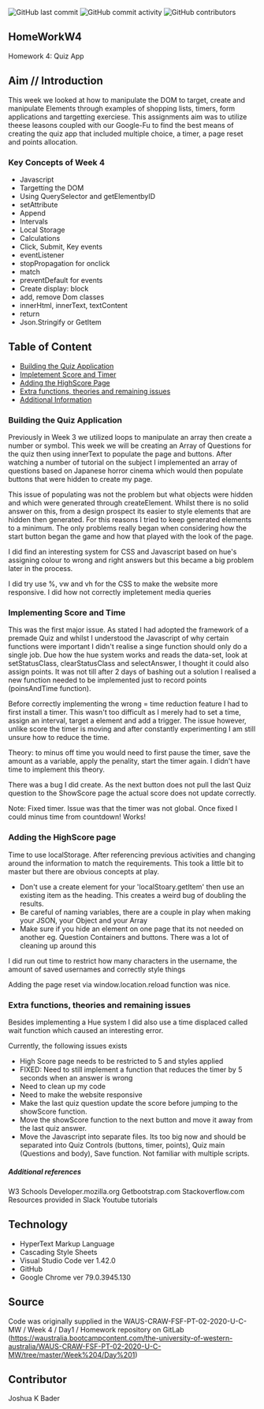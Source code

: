 ![GitHub last commit](https://img.shields.io/github/last-commit/Ryuku72/HomeworkW4?style=for-the-badge)
![GitHub commit activity](https://img.shields.io/github/commit-activity/y/Ryuku72/HomeworkW4?style=for-the-badge)
![GitHub contributors](https://img.shields.io/github/contributors/Ryuku72/HomeworkW4?style=for-the-badge)

## HomeWorkW4
Homework 4: Quiz App

## Aim // Introduction
This week we looked at how to manipulate the DOM to target, create and manipulate Elements through examples of shopping lists, timers, form applications and targetting exerciese. This assignments aim was to utilize theese leasons coupled with our Google-Fu to find the best means of creating the quiz app that included multiple choice, a timer, a page reset and points allocation.

### Key Concepts of Week 4
* Javascript 
* Targetting the DOM 
* Using QuerySelector and getElementbyID
* setAttribute
* Append
* Intervals
* Local Storage
* Calculations
* Click, Submit, Key events
* eventListener
* stopPropagation for onclick
* match 
* preventDefault for events
* Create display: block
* add, remove Dom classes
* innerHtml, innerText, textContent
* return
* Json.Stringify or GetItem

##  Table of Content
* [Building the Quiz Application](#quiz)
* [Impletement Score and Timer](#time)
* [Adding the HighScore Page](#score)
* [Extra functions, theories and remaining issues](#extra)
* [Additional Information](#ref)

<a name="quiz">

### Building the Quiz Application
Previously in Week 3 we utilized loops to manipulate an array then create a number or symbol. This week we will be creating an Array of Questions for the quiz then using innerText to populate the page and buttons. After watching a number of tutorial on the subject I implemented an array of questions based on Japanese horror cinema which would then populate buttons that were hidden to create my page. 

This issue of populating was not the problem but what objects were hidden and which were generated through createElement. Whilst there is no solid answer on this, from a design prospect its easier to style elements that are hidden then generated. For this reasons I tried to keep generated elements to a minimum. The only problems really began when considering how the start button began the game and how that played with the look of the page. 

I did find an interesting system for CSS and Javascript based on hue's assigning colour to wrong and right answers but this became a big problem later in the process.

I did try use %, vw and vh for the CSS to make the website more responsive. I did how not correctly impletement media queries

<a name="time">

### Implementing Score and Time

This was the first major issue. As stated I had adopted the framework of a premade Quiz and whilst I understood the Javascript of why certain functions were important I didn't realise a singe function should only do a single job. Due how the hue system works and reads the data-set, look at setStatusClass, clearStatusClass and selectAnswer, I thought it could also assign points. It was not till after 2 days of bashing out a solution I realised a new function needed to be implemented just to record points (poinsAndTime function). 

Before correctly implementing the wrong = time reduction feature I had to first install a timer. This wasn't too difficult as I merely had to set a time, assign an interval, target a element and add a trigger. The issue however, unlike score the timer is moving and after constantly experimenting I am still unsure how to reduce the time.

Theory: to minus off time you would need to first pause the timer, save the amount as a variable, apply the penality, start the timer again. I didn't have time to implement this theory.

There was a bug I did create. As the next button does not pull the last Quiz question to the ShowScore page the actual score does not update correctly.

Note: Fixed timer. Issue was that the timer was not global. Once fixed I could minus time from countdown! Works!

<a name="score">

### Adding the HighScore page

Time to use localStorage. After referencing previous activities and changing around the information to match the requirements. This took a little bit to master but there are obvious concepts at play.
* Don't use a create element for your 'localStoary.getItem' then use an existing item as the heading. This creates a weird bug of doubling the results. 
* Be careful of naming variables, there are a couple in play when making your JSON, your Object and your Array
* Make sure if you hide an element on one page that its not needed on another eg. Question Containers and buttons. There was a lot of cleaning up around this

I did run out time to restrict how many characters in the username, the amount of saved usernames and correctly style things

Adding the page reset via window.location.reload function was nice.

<a name="extra">

### Extra functions, theories and remaining issues

Besides implementing a Hue system I did also use a time displaced called wait function which caused an interesting error. 

Currently, the following issues exists
* High Score page needs to be restricted to 5 and styles applied
* FIXED: Need to still implement a function that reduces the timer by 5 seconds when an answer is wrong
* Need to clean up my code
* Need to make the website responsive
* Make the last quiz question update the score before jumping to the showScore function.
* Move the showScore function to the next button and move it away from the last quiz answer.
* Move the Javascript into separate files. Its too big now and should  be separated into Quiz Controls (buttons, timer, points), Quiz main (Questions and body), Save function. Not familiar with multiple scripts. 

<a name="ref">

##### Additional references
W3 Schools
Developer.mozilla.org
Getbootstrap.com
Stackoverflow.com
Resources provided in Slack
Youtube tutorials

## Technology
* HyperText Markup Language
* Cascading Style Sheets
* Visual Studio Code ver 1.42.0
* GitHub
* Google Chrome ver 79.0.3945.130

## Source
Code was originally supplied in the WAUS-CRAW-FSF-PT-02-2020-U-C-MW / Week 4 / Day1 / Homework repository on GitLab (https://waustralia.bootcampcontent.com/the-university-of-western-australia/WAUS-CRAW-FSF-PT-02-2020-U-C-MW/tree/master/Week%204/Day%201)

## Contributor
Joshua K Bader





